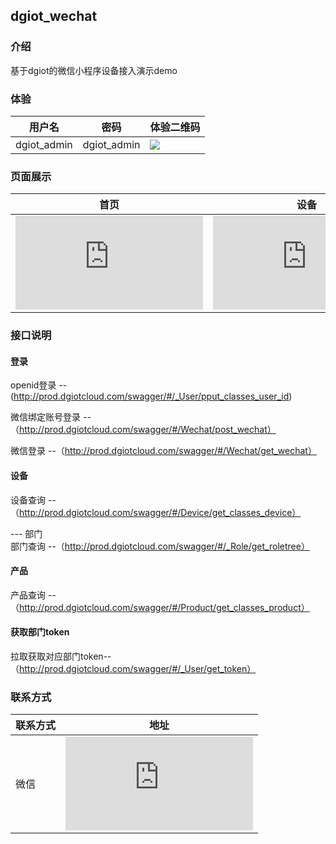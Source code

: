 ## dgiot_wechat

### 介绍
基于dgiot的微信小程序设备接入演示demo

### 体验

 | 用户名      | 密码        |   体验二维码 |
  | ----------- | ----------- |-------------|
  | dgiot_admin | dgiot_admin |  ![](http://dgiot-1253666439.cos.ap-shanghai-fsi.myqcloud.com/dgiot_release/dgiot_wechat.jpg) |
  

### 页面展示

 | 首页      | 设备        |   告警 |
  | ----------- | ----------- |-------------|
  | ![](http://doc.iotn2n.com/server/index.php?s=/api/attachment/visitFile/sign/137e41bfff56cfc03cd7d353d0ac13c2)|![](http://doc.iotn2n.com/server/index.php?s=/api/attachment/visitFile/sign/def72c5e3bbfb2f5d1eb76f79130ed66) | ![](http://doc.iotn2n.com/server/index.php?s=/api/attachment/visitFile/sign/eabf820ed6d87e8f4c6e92ff3972f0ac) |


### 接口说明
#### 登录
  openid登录 -- (http://prod.dgiotcloud.com/swagger/#/_User/pput_classes_user_id)
  
  微信绑定账号登录 --（http://prod.dgiotcloud.com/swagger/#/Wechat/post_wechat）
  
  微信登录 --（http://prod.dgiotcloud.com/swagger/#/Wechat/get_wechat）
  
#### 设备 <br/>
   设备查询 --（http://prod.dgiotcloud.com/swagger/#/Device/get_classes_device）
   
--- 部门 <br/>
   部门查询 --（http://prod.dgiotcloud.com/swagger/#/_Role/get_roletree）
   
#### 产品 <br/>
  产品查询 --（http://prod.dgiotcloud.com/swagger/#/Product/get_classes_product）
  
#### 获取部门token <br/>
  拉取获取对应部门token--（http://prod.dgiotcloud.com/swagger/#/_User/get_token）
   

### 联系方式

|联系方式 | 地址 |
|--------|---------|
|微信    |  ![](http://doc.iotn2n.com/server/index.php?s=/api/attachment/visitFile/sign/401c8e85a53271043130afb12b7f49da)      |
